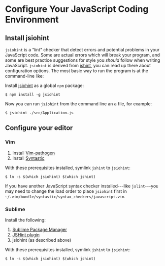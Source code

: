# Configure Your JavaScript Coding Environment

## Install jsiohint

`jsiohint` is a "lint" checker that detect errors and potential problems in
your JavaScript code. Some are actual errors which will break your
program, and some are best practice suggestions for style you
*should* follow when writing JavaScript. `jsiohint` is derived from
[jshint](http://www.jshint.com), you can read up there about
configuration options. The most basic way to run the program is at the
command-line like:

Install [jsiohint](https://npmjs.org/package/jsiohint) as a
global `npm` package:

~~~
$ npm install -g jsiohint
~~~

Now you can run `jsiohint` from the command line an a file,
for example:

~~~
$ jsiohint ./src/Application.js
~~~


## Configure your editor

### Vim

1. Install [Vim-pathogen](https://github.com/tpope/vim-pathogen)
2. Install [Syntastic](https://github.com/scrooloose/syntastic)

With these prerequisites installed, symlink `jshint` to `jsiohint`:

~~~
$ ln -s $(which jsiohint) $(which jshint)
~~~

If you have another JavaScript syntax checker
installed---like `jslint`---you may need to change the load
order to place `jsiohint` first in `~/.vim/bundle/syntastic/syntax_checkers/javascript.vim`.

### Sublime

Install the following:

1. [Sublime Package Manager](http://wbond.net/sublime_packages/package_control/installation)
2. [JSHint plugin](https://github.com/uipoet/sublime-jshint)
3. jsiohint (as described above)


With these prerequisites installed, symlink `jshint` to `jsiohint`:

~~~
$ ln -s $(which jsiohint) $(which jshint)
~~~

